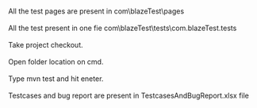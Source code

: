 <br>All the test pages are present in com\blazeTest\pages </br>
<br>All the test present in one fie com\blazeTest\tests\com.blazeTest.tests  </br>
<br>Take project checkout. </br>
<br>Open folder location on cmd. </br>
<br>Type mvn test and hit eneter. </br>
<br>Testcases and bug report are present in TestcasesAndBugReport.xlsx file </br>
